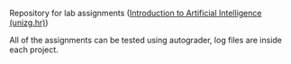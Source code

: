 Repository for lab assignments ([Introduction to Artificial Intelligence (unizg.hr)](https://www.fer.unizg.hr/en/course/itai))

All of the assignments can be tested using autograder, log files are inside each project.
